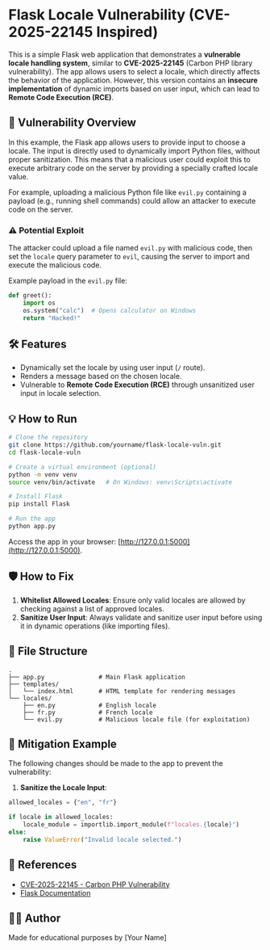 # Flask Locale Vulnerability (CVE-2025-22145 Inspired)

This is a simple Flask web application that demonstrates a **vulnerable locale handling system**, similar to **CVE-2025-22145** (Carbon PHP library vulnerability). The app allows users to select a locale, which directly affects the behavior of the application. However, this version contains an **insecure implementation** of dynamic imports based on user input, which can lead to **Remote Code Execution (RCE)**.

## 🚨 Vulnerability Overview

In this example, the Flask app allows users to provide input to choose a locale. The input is directly used to dynamically import Python files, without proper sanitization. This means that a malicious user could exploit this to execute arbitrary code on the server by providing a specially crafted locale value.

For example, uploading a malicious Python file like `evil.py` containing a payload (e.g., running shell commands) could allow an attacker to execute code on the server.

### ⚠️ Potential Exploit

The attacker could upload a file named `evil.py` with malicious code, then set the `locale` query parameter to `evil`, causing the server to import and execute the malicious code.

Example payload in the `evil.py` file:
```python
def greet():
    import os
    os.system("calc")  # Opens calculator on Windows
    return "Hacked!"
```

## 🛠 Features

- Dynamically set the locale by using user input (`/` route).
- Renders a message based on the chosen locale.
- Vulnerable to **Remote Code Execution (RCE)** through unsanitized user input in locale selection.

## 💡 How to Run

```bash
# Clone the repository
git clone https://github.com/yourname/flask-locale-vuln.git
cd flask-locale-vuln

# Create a virtual environment (optional)
python -m venv venv
source venv/bin/activate   # On Windows: venv\Scripts\activate

# Install Flask
pip install Flask

# Run the app
python app.py
```

Access the app in your browser: [http://127.0.0.1:5000](http://127.0.0.1:5000).

## 🛡️ How to Fix

1. **Whitelist Allowed Locales**: Ensure only valid locales are allowed by checking against a list of approved locales.
2. **Sanitize User Input**: Always validate and sanitize user input before using it in dynamic operations (like importing files).

## 📁 File Structure

```
.
├── app.py               # Main Flask application
├── templates/
│   └── index.html       # HTML template for rendering messages
└── locales/
    ├── en.py            # English locale
    ├── fr.py            # French locale
    └── evil.py          # Malicious locale file (for exploitation)
```

## 🔐 Mitigation Example

The following changes should be made to the app to prevent the vulnerability:

1. **Sanitize the Locale Input**:

```python
allowed_locales = {"en", "fr"}

if locale in allowed_locales:
    locale_module = importlib.import_module(f"locales.{locale}")
else:
    raise ValueError("Invalid locale selected.")
```

## 📜 References

- [CVE-2025-22145 - Carbon PHP Vulnerability](https://nvd.nist.gov/vuln/detail/CVE-2025-22145)
- [Flask Documentation](https://flask.palletsprojects.com/)

## 🧑‍💻 Author

Made for educational purposes by [Your Name]
